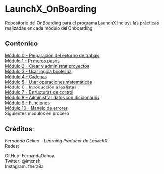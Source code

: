 # LaunchX_OnBoarding
Repositorio del OnBoarding para el programa LaunchX
Incluye las prácticas realizadas en cada módulo del Onboarding

## Contenido
[Módulo 0 - Preparación del entorno de trabajo](Modulo_0/)  
[Módulo 1 - Primeros pasos](Modulo_1/)  
[Módulo 2 - Crear y administrar proyectos](Modulo_2/)  
[Módulo 3 - Usar lógica booleana](Modulo_3/)  
[Módulo 4 - Cadenas](Modulo_4/)  
[Módulo 5 - Usar operaciones matemáticas](Modulo_5/)  
[Módulo 6 - Introducción a las listas](Modulo_6/)  
[Módulo 7 - Estructuras de control](Modulo_7/)  
[Módulo 8 - Administrar datos con diccionarios](Modulo_8/)  
[Módulo 9 - Funciones](Modulo_9/)  
[Módulo 10 - Manejo de errores](Modulo_10/)  
Siguientes módulos en proceso

## Créditos:
*Fernanda Ochoa - Learning Producer de LaunchX.*  
Redes:

GitHub: FernandaOchoa  
Twitter: @imonsh  
Instagram: fherz8a  
